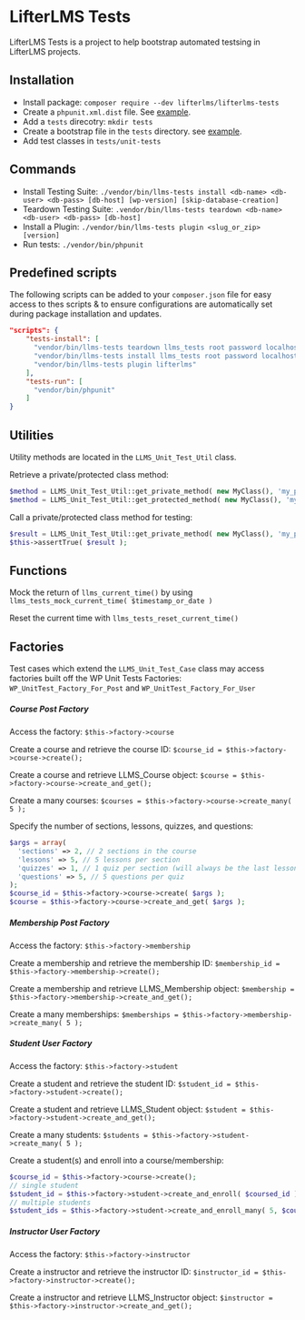LifterLMS Tests
===============

LifterLMS Tests is a project to help bootstrap automated testsing in LifterLMS projects.

## Installation

+ Install package: `composer require --dev lifterlms/lifterlms-tests`
+ Create a `phpunit.xml.dist` file. See [example](examples/phpunit.xml.dist).
+ Add a `tests` direcotry: `mkdir tests`
+ Create a bootstrap file in the `tests` directory. see [example](examples/bootstrap.php).
+ Add test classes in `tests/unit-tests`


## Commands

+ Install Testing Suite: `./vendor/bin/llms-tests install <db-name> <db-user> <db-pass> [db-host] [wp-version] [skip-database-creation]`
+ Teardown Testing Suite: `.vendor/bin/llms-tests teardown <db-name> <db-user> <db-pass> [db-host]`
+ Install a Plugin: `./vendor/bin/llms-tests plugin <slug_or_zip> [version]`
+ Run tests: `./vendor/bin/phpunit`


## Predefined scripts

The following scripts can be added to your `composer.json` file for easy access to thes scripts & to ensure configurations are automatically set during package installation and updates.

```json
"scripts": {
    "tests-install": [
      "vendor/bin/llms-tests teardown llms_tests root password localhost",
      "vendor/bin/llms-tests install llms_tests root password localhost",
      "vendor/bin/llms-tests plugin lifterlms"
    ],
    "tests-run": [
      "vendor/bin/phpunit"
    ]
}
```

## Utilities

Utility methods are located in the `LLMS_Unit_Test_Util` class.

Retrieve a private/protected class method:

```php
$method = LLMS_Unit_Test_Util::get_private_method( new MyClass(), 'my_private_method' );
$method = LLMS_Unit_Test_Util::get_protected_method( new MyClass(), 'my_private_method' );
```

Call a private/protected class method for testing:

```php
$result = LLMS_Unit_Test_Util::get_private_method( new MyClass(), 'my_private_method', array( 'argument_1', 'arg_2', ... ) );
$this->assertTrue( $result );
```

## Functions

Mock the return of `llms_current_time()` by using `llms_tests_mock_current_time( $timestamp_or_date )`

Reset the current time with `llms_tests_reset_current_time()`


## Factories

Test cases which extend the `LLMS_Unit_Test_Case` class may access factories built off the WP Unit Tests Factories: `WP_UnitTest_Factory_For_Post` and `WP_UnitTest_Factory_For_User`

##### Course Post Factory

Access the factory: `$this->factory->course`

Create a course and retrieve the course ID: `$course_id = $this->factory->course->create();`

Create a course and retrieve LLMS_Course object: `$course = $this->factory->course->create_and_get();`

Create a many courses: `$courses = $this->factory->course->create_many( 5 );`

Specify the number of sections, lessons, quizzes, and questions:

```php
$args = array(
  'sections' => 2, // 2 sections in the course
  'lessons' => 5, // 5 lessons per section
  'quizzes' => 1, // 1 quiz per section (will always be the last lesson in the section)
  'questions' => 5, // 5 questions per quiz
);
$course_id = $this->factory->course->create( $args );
$course = $this->factory->course->create_and_get( $args );
```

##### Membership Post Factory

Access the factory: `$this->factory->membership`

Create a membership and retrieve the membership ID: `$membership_id = $this->factory->membership->create();`

Create a membership and retrieve LLMS_Membership object: `$membership = $this->factory->membership->create_and_get();`

Create a many memberships: `$memberships = $this->factory->membership->create_many( 5 );`


##### Student User Factory

Access the factory: `$this->factory->student`

Create a student and retrieve the student ID: `$student_id = $this->factory->student->create();`

Create a student and retrieve LLMS_Student object: `$student = $this->factory->student->create_and_get();`

Create a many students: `$students = $this->factory->student->create_many( 5 );`

Create a student(s) and enroll into a course/membership:

```php
$course_id = $this->factory->course->create();
// single student
$student_id = $this->factory->student->create_and_enroll( $coursed_id );
// multiple students
$student_ids = $this->factory->student->create_and_enroll_many( 5, $coursed_id );
```


##### Instructor User Factory

Access the factory: `$this->factory->instructor`

Create a instructor and retrieve the instructor ID: `$instructor_id = $this->factory->instructor->create();`

Create a instructor and retrieve LLMS_Instructor object: `$instructor = $this->factory->instructor->create_and_get();`
